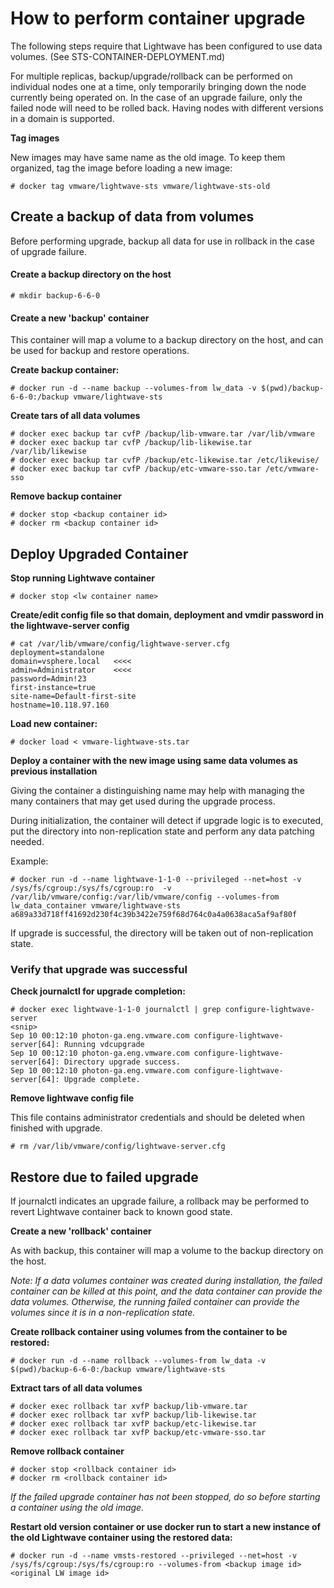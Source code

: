 # How to perform container upgrade

The following steps require that Lightwave has been configured to use
data volumes. (See STS-CONTAINER-DEPLOYMENT.md)

For multiple replicas, backup/upgrade/rollback can be performed on
individual nodes one at a time, only temporarily bringing down the
node currently being operated on. In the case of an upgrade failure,
only the failed node will need to be rolled back. Having nodes with
different versions in a domain is supported.

**Tag images**

New images may have same name as the old image. To keep them
organized, tag the image before loading a new image:

    # docker tag vmware/lightwave-sts vmware/lightwave-sts-old

## Create a backup of data from volumes

Before performing upgrade, backup all data for use in rollback in the
case of upgrade failure.

#### Create a backup directory on the host
    # mkdir backup-6-6-0

#### Create a new 'backup' container

This container will map a volume to a backup directory on the host,
and can be used for backup and restore operations.

**Create backup container:**

    # docker run -d --name backup --volumes-from lw_data -v $(pwd)/backup-6-6-0:/backup vmware/lightwave-sts

**Create tars of all data volumes**

    # docker exec backup tar cvfP /backup/lib-vmware.tar /var/lib/vmware
    # docker exec backup tar cvfP /backup/lib-likewise.tar /var/lib/likewise
    # docker exec backup tar cvfP /backup/etc-likewise.tar /etc/likewise/
    # docker exec backup tar cvfP /backup/etc-vmware-sso.tar /etc/vmware-sso

**Remove backup container**

    # docker stop <backup container id>
    # docker rm <backup container id>

## Deploy Upgraded Container

**Stop running Lightwave container**

    # docker stop <lw container name> 

**Create/edit config file so that domain, deployment and vmdir
  password in the lightwave-server config**
  
    # cat /var/lib/vmware/config/lightwave-server.cfg 
    deployment=standalone
    domain=vsphere.local   <<<<
    admin=Administrator    <<<<
    password=Admin!23
    first-instance=true
    site-name=Default-first-site
    hostname=10.118.97.160

**Load new container:**

    # docker load < vmware-lightwave-sts.tar 

**Deploy a container with the new image using same data volumes as
  previous installation**
  
Giving the container a distinguishing name may help with managing the
many containers that may get used during the upgrade process.

During initialization, the container will detect if upgrade logic is
to executed, put the directory into non-replication state and perform
any data patching needed.

Example:

    # docker run -d --name lightwave-1-1-0 --privileged --net=host -v /sys/fs/cgroup:/sys/fs/cgroup:ro  -v /var/lib/vmware/config:/var/lib/vmware/config --volumes-from lw_data_container vmware/lightwave-sts
    a689a33d718ff41692d230f4c39b3422e759f68d764c0a4a0638aca5af9af80f

If upgrade is successful, the directory will be taken out of
non-replication state.

### Verify that upgrade was successful

**Check journalctl for upgrade completion:**

    # docker exec lightwave-1-1-0 journalctl | grep configure-lightwave-server
    <snip>
    Sep 10 00:12:10 photon-ga.eng.vmware.com configure-lightwave-server[64]: Running vdcupgrade
    Sep 10 00:12:10 photon-ga.eng.vmware.com configure-lightwave-server[64]: Directory upgrade success. 
    Sep 10 00:12:10 photon-ga.eng.vmware.com configure-lightwave-server[64]: Upgrade complete.

**Remove lightwave config file**

This file contains administrator credentials and should be deleted
when finished with upgrade.

    # rm /var/lib/vmware/config/lightwave-server.cfg 

## Restore due to failed upgrade

If journalctl indicates an upgrade failure, a rollback may be
performed to revert Lightwave container back to known good state.

**Create a new 'rollback' container**

As with backup, this container will map a volume to the backup
directory on the host.

*Note: If a data volumes container was created during installation,
 the failed container can be killed at this point, and the data
 container can provide the data volumes. Otherwise, the running failed
 container can provide the volumes since it is in a non-replication
 state.*
 
**Create rollback container using volumes from the container to be
  restored:**
  
    # docker run -d --name rollback --volumes-from lw_data -v $(pwd)/backup-6-6-0:/backup vmware/lightwave-sts

**Extract tars of all data volumes**

    # docker exec rollback tar xvfP backup/lib-vmware.tar 
    # docker exec rollback tar xvfP backup/lib-likewise.tar
    # docker exec rollback tar xvfP backup/etc-likewise.tar
    # docker exec rollback tar xvfP backup/etc-vmware-sso.tar

**Remove rollback container**

    # docker stop <rollback container id>
    # docker rm <rollback container id>

*If the failed upgrade container has not been stopped, do so before
 starting a container using the old image.*
 
**Restart old version container or use docker run to start a new
  instance of the old Lightwave container using the restored data:**
  
    # docker run -d --name vmsts-restored --privileged --net=host -v /sys/fs/cgroup:/sys/fs/cgroup:ro --volumes-from <backup image id>  <original LW image id>
